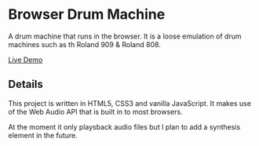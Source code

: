 # Browser Drum Machine

A drum machine that runs in the browser. It is a loose emulation of drum machines such as th Roland 909 & Roland 808.

[Live Demo](https://www.ethanbrann.co.uk/drum-machine/)

## Details

This project is written in HTML5, CSS3 and vanilla JavaScript. It makes use of the Web Audio API that is built in to most browsers.

At the moment it only playsback audio files but I plan to add a synthesis element in the future.